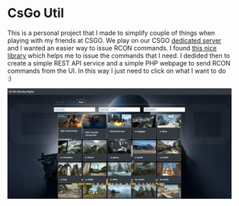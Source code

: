 # CsGo Util

This is a personal project that I made to simplify couple of things when playing with my friends at CSGO. We play on our CSGO [dedicated server](https://github.com/marcosolina/csgo_server) and I wanted an easier way to issue RCON commands. I found [this nice library](https://github.com/Kronos666/rkon-core) which helps me to issue the commands that I need. I dedided then to create a simple REST API service and a simple PHP webpage to send RCON commands from the UI. In this way I just need to click on what I want to do :)

![Rcon UI](./misc/pictures/rconui.png)
